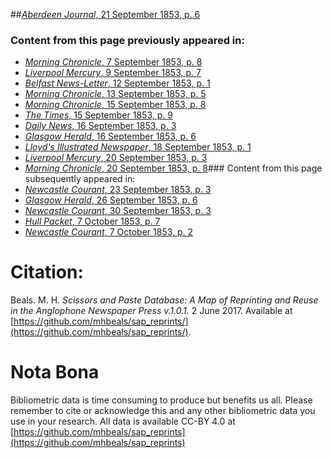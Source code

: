 ##[*Aberdeen Journal*, 21 September 1853, p. 6](https://mhbeals.github.io/sap_html/Aberdeen-Journal/Aberdeen-Journal-21-September-1853-p-6)

### Content from this page previously appeared in:
+ [*Morning Chronicle*, 7 September 1853, p. 8](https://mhbeals.github.io/sap_html/Morning-Chronicle/Morning-Chronicle-7-September-1853-p-8)
+ [*Liverpool Mercury*, 9 September 1853, p. 7](https://mhbeals.github.io/sap_html/Liverpool-Mercury/Liverpool-Mercury-9-September-1853-p-7)
+ [*Belfast News-Letter*, 12 September 1853, p. 1](https://mhbeals.github.io/sap_html/Belfast-News-Letter/Belfast-News-Letter-12-September-1853-p-1)
+ [*Morning Chronicle*, 13 September 1853, p. 5](https://mhbeals.github.io/sap_html/Morning-Chronicle/Morning-Chronicle-13-September-1853-p-5)
+ [*Morning Chronicle*, 15 September 1853, p. 8](https://mhbeals.github.io/sap_html/Morning-Chronicle/Morning-Chronicle-15-September-1853-p-8)
+ [*The Times*, 15 September 1853, p. 9](https://mhbeals.github.io/sap_html/The-Times/The-Times-15-September-1853-p-9)
+ [*Daily News*, 16 September 1853, p. 3](https://mhbeals.github.io/sap_html/Daily-News/Daily-News-16-September-1853-p-3)
+ [*Glasgow Herald*, 16 September 1853, p. 6](https://mhbeals.github.io/sap_html/Glasgow-Herald/Glasgow-Herald-16-September-1853-p-6)
+ [*Lloyd's Illustrated Newspaper*, 18 September 1853, p. 1](https://mhbeals.github.io/sap_html/Lloyd's-Illustrated-Newspaper/Lloyd's-Illustrated-Newspaper-18-September-1853-p-1)
+ [*Liverpool Mercury*, 20 September 1853, p. 3](https://mhbeals.github.io/sap_html/Liverpool-Mercury/Liverpool-Mercury-20-September-1853-p-3)
+ [*Morning Chronicle*, 20 September 1853, p. 8](https://mhbeals.github.io/sap_html/Morning-Chronicle/Morning-Chronicle-20-September-1853-p-8)### Content from this page subsequently appeared in:
+ [*Newcastle Courant*, 23 September 1853, p. 3](https://mhbeals.github.io/sap_html/Newcastle-Courant/Newcastle-Courant-23-September-1853-p-3)
+ [*Glasgow Herald*, 26 September 1853, p. 6](https://mhbeals.github.io/sap_html/Glasgow-Herald/Glasgow-Herald-26-September-1853-p-6)
+ [*Newcastle Courant*, 30 September 1853, p. 3](https://mhbeals.github.io/sap_html/Newcastle-Courant/Newcastle-Courant-30-September-1853-p-3)
+ [*Hull Packet*, 7 October 1853, p. 7](https://mhbeals.github.io/sap_html/Hull-Packet/Hull-Packet-7-October-1853-p-7)
+ [*Newcastle Courant*, 7 October 1853, p. 2](https://mhbeals.github.io/sap_html/Newcastle-Courant/Newcastle-Courant-7-October-1853-p-2)
                    
# Citation: 

Beals. M. H. *Scissors and Paste Database: A Map of Reprinting and Reuse in the Anglophone Newspaper Press v.1.0.1.* 2 June 2017. Available at [https://github.com/mhbeals/sap_reprints/](https://github.com/mhbeals/sap_reprints/). 
                    
# Nota Bona

Bibliometric data is time consuming to produce but benefits us all. Please remember to cite or acknowledge this and any other bibliometric data you use in your research. All data is available CC-BY 4.0 at [https://github.com/mhbeals/sap_reprints](https://github.com/mhbeals/sap_reprints)